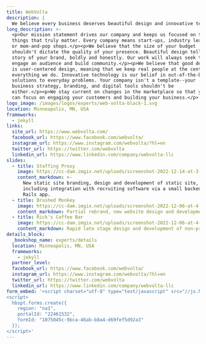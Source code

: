 ```yaml
---
title: WebVolta
description: |
  We believe every business deserves beautiful design and innovative technology.
long_description: >-
  <p>Our mission statement drives our company and keeps us focused on the
  things that truly matter. Every company means start-ups, industry leaders,
  or mom-and-pop shops.</p><p>We believe that the size of your budget
  shouldn't dictate the quality of your presence. Beautiful design tells the
  story of your brand, boldly and honestly. Our work will always seek to
  engage an audience and build community.</p><p>We believe that good design
  is user-centered design, meaning that we keep real people at the center of
  everything we do. Innovative technology is our belief in out-of-the-box
  solutions to everyday problems. Your company isn't a template--your
  business strategy, branding, and digital tools shouldn't be
  either.</p><p>We stay current on changes in the marketplace so that you
  can focus on engaging your customers and building your business.</p>
logo_image: /images/logos/experts/web-volta-black-1.svg
location: Minneapolis, MN, USA
frameworks:
  - jekyll
links:
  site_url: https://www.webvolta.com/
  facebook_url: https://www.facebook.com/webvolta/
  instagram_url: https://www.instagram.com/webvolta/?hl=en
  twitter_url: https://twitter.com/webvolta
  linkedin_url: https://www.linkedin.com/company/webvolta-llc
slides:
  - title: Staffing Proxy
    image: https://cc-dam.imgix.net/uploads/screenshot-2022-12-14-at-3-10-02-pm.png
    content_markdown: >-
      New static site branding, design and development of static site,
      including integration with recruiting software via a small backend
      Rails app.
  - title: Brushed Monkey
    image: https://cc-dam.imgix.net/uploads/screenshot-2022-12-06-at-4-44-44-pm.png
    content_markdown: Partial rebrand, new website design and development of static site.
  - title: Rick's Coffee Bar
    image: https://cc-dam.imgix.net/uploads/screenshot-2022-12-06-at-4-20-08-pm.png
    content_markdown: Rapid late stage design and development of non-profit static site.
details_block:
  _bookshop_name: experts/details
  location: Minneapolis, MN, USA
  frameworks:
    - jekyll
  partner_level:
  facebook_url: https://www.facebook.com/webvolta/
  instagram_url: https://www.instagram.com/webvolta/?hl=en
  twitter_url: https://twitter.com/webvolta
  linkedin_url: https://www.linkedin.com/company/webvolta-llc
form_embed: '<script charset="utf-8" type="text/javascript" src="//js.hsforms.net/forms/embed/v2.js"></script>
<script>
  hbspt.forms.create({
    region: "na1",
    portalId: "22461532",
    formId: "1075045c-9bca-46ab-b8a4-d69fef5d92a3"
  });
</script>'
---
```


